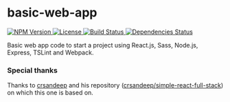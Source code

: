 # basic-web-app

<p>
    <a href="https://www.npmjs.org/package/basic-web-app">
        <img src="https://img.shields.io/npm/v/basic-web-app.svg" alt="NPM Version">
    </a>
    <a href="https://www.npmjs.org/package/basic-web-app">
        <img src="https://img.shields.io/npm/l/basic-web-app.svg" alt="License">
    </a>
    <a href="https://travis-ci.org/ttous/basic-web-app">
        <img src="http://img.shields.io/travis/ttous/basic-web-app/master.svg" alt="Build Status">
    </a>
    <a href="https://david-dm.org/ttous/basic-web-app">
        <img src="https://img.shields.io/david/ttous/basic-web-app.svg" alt="Dependencies Status">
    </a>
</p>

Basic web app code to start a project using React.js, Sass, Node.js, Express, TSLint and Webpack.

### Special thanks

Thanks to [crsandeep](https://github.com/crsandeep) and his repository ([crsandeep/simple-react-full-stack](https://github.com/crsandeep/simple-react-full-stack)) on which this one is based on.
